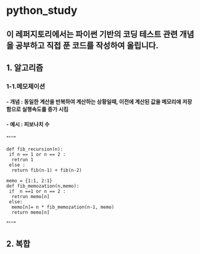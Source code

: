 # python_study
## 이 레퍼지토리에서는 파이썬 기반의 코딩 테스트 관련 개념을 공부하고 직접 푼 코드를 작성하여 올립니다. 
## 1. 알고리즘
 ### 1-1.메모제이션   
   #### - 개념 : 동일한 계산을 반복하여 계산하는 상황일때, 이전에 계산된 값을 메모리에 저장함으로 실행속도를 증가 시킴
   #### - 예시 : 피보나치 수 
  "'''"    
  
    def fib_recursion(n):
     if n == 1 or n == 2 :
      retrun 1
     else :
      return fib(n-1) + fib(n-2)

    memo = {1:1, 2:1} 
    def fib_memozation(n,memo):
     if  n ==1 or n == 2 :
      retrun memo[n]
     else:
      memo[n]= n * fib_memozation(n-1, memo)
      return memo[n]
  
  "'''"
     
## 2. 복합  

